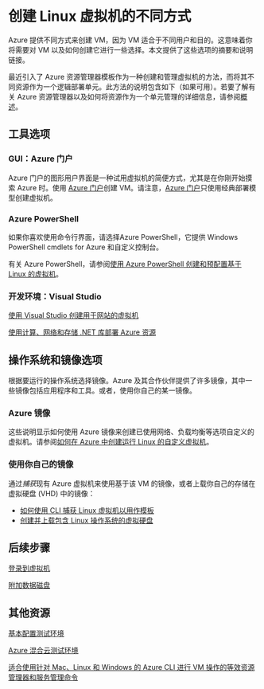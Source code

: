 <properties
	pageTitle="创建 Linux VM 的不同方式 | Windows Azure"
	description="列出在 Azure 上创建 Linux 虚拟机的不同方式，并提供进一步说明链接。"
	services="virtual-machines"
	documentationCenter=""
	authors="dsk-2015"
	manager="timlt"
	editor=""
	tags="azure-service-management,azure-resource-manager"/>

<tags
	ms.service="virtual-machines"
	ms.date="08/12/2015"
	wacn.date="12/16/2015"/>

# 创建 Linux 虚拟机的不同方式

Azure 提供不同方式来创建 VM，因为 VM 适合于不同用户和目的。这意味着你将需要对 VM 以及如何创建它进行一些选择。本文提供了这些选项的摘要和说明链接。

最近引入了 Azure 资源管理器模板作为一种创建和管理虚拟机的方法，而将其不同资源作为一个逻辑部署单元。此方法的说明包含如下（如果可用）。若要了解有关 Azure 资源管理器以及如何将资源作为一个单元管理的详细信息，请参阅[概述][]。

## 工具选项

### GUI：Azure 门户

Azure 门户的图形用户界面是一种试用虚拟机的简便方式，尤其是在你刚开始摸索 Azure 时。使用 [Azure 门户](http://manage.windowsazure.cn)创建 VM。请注意，[Azure 门户](http://manage.windowsazure.cn)只使用经典部署模型创建虚拟机。

### Azure PowerShell

如果你喜欢使用命令行界面，请选择Azure PowerShell，它提供 Windows PowerShell cmdlets for Azure 和自定义控制台。

有关 Azure PowerShell，请参阅[使用 Azure PowerShell 创建和预配置基于 Linux 的虚拟机][]。

### 开发环境：Visual Studio

[使用 Visual Studio 创建用于网站的虚拟机][]

[使用计算、网络和存储 .NET 库部署 Azure 资源][]

## 操作系统和镜像选项

根据要运行的操作系统选择镜像。Azure 及其合作伙伴提供了许多镜像，其中一些镜像包括应用程序和工具。或者，使用你自己的某一镜像。

### Azure 镜像

这些说明显示如何使用 Azure 镜像来创建已使用网络、负载均衡等选项自定义的虚拟机。请参阅[如何在 Azure 中创建运行 Linux 的自定义虚拟机][]。

### 使用你自己的镜像

通过*捕获*现有 Azure 虚拟机来使用基于该 VM 的镜像，或者上载你自己的存储在虚拟硬盘 (VHD) 中的镜像：

- [如何使用 CLI 捕获 Linux 虚拟机以用作模板][]
- [创建并上载包含 Linux 操作系统的虚拟硬盘][]

## 后续步骤

[登录到虚拟机][]

[附加数据磁盘][]

## 其他资源

[基本配置测试环境][]

[Azure 混合云测试环境][]

[适合使用针对 Mac、Linux 和 Windows 的 Azure CLI 进行 VM 操作的等效资源管理器和服务管理命令][]

<!-- LINKS -->
[概述]: /documentation/articles/resource-group-overview

[Create a Virtual Machine Running Windows]: /documentation/articles/virtual-machines-windows-tutorial-classic-portal
[Create a Virtual Machine Running Linux]: /documentation/articles/virtual-machines-linux-tutorial

[适合使用针对 Mac、Linux 和 Windows 的 Azure CLI 进行 VM 操作的等效资源管理器和服务管理命令]: /documentation/articles/xplat-cli-azure-manage-vm-asm-arm
[使用 Azure 资源管理器模板与 Azure CLI 来部署和管理虚拟机]: /documentation/articles/virtual-machines-deploy-rmtemplates-azure-cli
[使用 Azure 资源管理器模板与 PowerShell 来部署和管理虚拟机]: /documentation/articles/virtual-machines-deploy-rmtemplates-powershell
[使用 Azure PowerShell 创建和预配置基于 Linux 的虚拟机]: /documentation/articles/virtual-machines-ps-create-preconfigure-linux-vms

[如何在 Azure 中创建运行 Linux 的自定义虚拟机]: /documentation/articles/virtual-machines-linux-create-custom
[如何使用 CLI 捕获 Linux 虚拟机以用作模板]: /documentation/articles/virtual-machines-linux-capture-image

[创建并上载包含 Linux 操作系统的虚拟硬盘]: /documentation/articles/virtual-machines-linux-create-upload-vhd

[使用 Visual Studio 创建用于网站的虚拟机]: /documentation/articles/virtual-machines-dotnet-create-visual-studio-powershell
[使用计算、网络和存储 .NET 库部署 Azure 资源]: /documentation/articles/virtual-machines-arm-deployment

[登录到虚拟机]: /documentation/articles/virtual-machines-linux-how-to-log-on

[附加数据磁盘]: /documentation/articles/virtual-machines-linux-how-to-attach-disk

[About Azure VM configuration settings]: https://msdn.microsoft.com/zh-CN/library/azure/dn763935.aspx
[基本配置测试环境]: /documentation/articles/virtual-machines-base-configuration-test-environment
[Azure 混合云测试环境]: /documentation/articles/virtual-machines-hybrid-cloud-test-environments

[创建运行 Linux 的虚拟机]: /documentation/articles/virtual-machines-linux-tutorial
[创建自定义虚拟机]: /documentation/articles/virtual-machines-create-custom

<!---HONumber=79-->